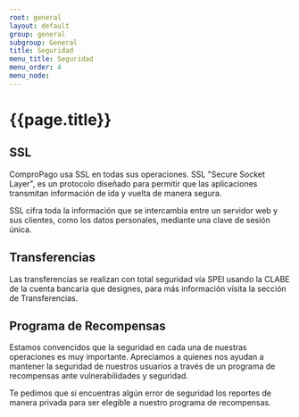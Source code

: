 ```yaml
---
root: general
layout: default
group: general
subgroup: General
title: Seguridad
menu_title: Seguridad
menu_order: 4
menu_node: 
---
```


# {{page.title}}


## SSL

ComproPago usa SSL en todas sus operaciones. SSL "Secure Socket Layer", es un protocolo diseñado para permitir que las aplicaciones transmitan información de ida y vuelta de manera segura.

SSL cifra toda la información que se intercambia entre un servidor web y sus clientes, como los datos personales, mediante una clave de sesión única.


## Transferencias

Las transferencias se realizan con total seguridad vía SPEI usando la CLABE de la cuenta bancaria que designes, para más información visita la sección de Transferencias.


## Programa de Recompensas

Estamos convencidos que la seguridad en cada una de nuestras operaciones es muy importante. Apreciamos a quienes nos ayudan a mantener la seguridad de nuestros usuarios a través de un programa de recompensas ante vulnerabilidades y seguridad.

Te pedimos que si encuentras algún error de seguridad los reportes de manera privada para ser elegible a nuestro programa de recompensas.